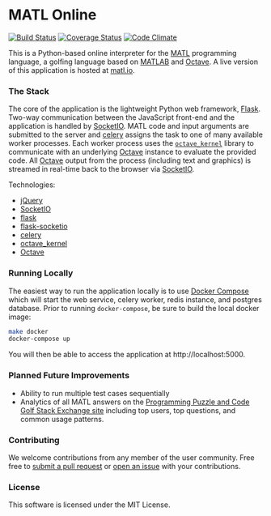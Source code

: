 # MATL Online

[![Build Status](https://circleci.com/gh/suever/MATL-Online.svg?style=svg)](https://circleci.com/gh/suever/MATL-Online)
[![Coverage Status](https://coveralls.io/repos/github/suever/MATL-Online/badge.svg?branch=main)](https://coveralls.io/github/suever/MATL-Online?branch=main)
[![Code Climate](https://codeclimate.com/github/suever/MATL-Online/badges/gpa.svg)](https://codeclimate.com/github/suever/MATL-Online)

This is a Python-based online interpreter for the [MATL][matl] programming
language, a golfing language based on [MATLAB][matlab] and [Octave][octave]. A
live version of this application is hosted at
[matl.io][matl.io].

### The Stack

The core of the application is the lightweight Python web framework,
[Flask][flask]. Two-way communication between the JavaScript front-end and the
application is handled by [SocketIO][socketio]. MATL code and input arguments
are submitted to the server and [celery][celery] assigns the task to one of many
available worker processes. Each worker process uses the
[`octave_kernel`][octave_kernel] library to communicate with an underlying
[Octave][octave] instance to evaluate the provided code. All [Octave][octave]
output from the process (including text and graphics) is streamed in real-time
back to the browser via [SocketIO][socketio]. 

Technologies: 
* [jQuery][jquery]
* [SocketIO][socketio]
* [flask][flask]
* [flask-socketio][flask-socketio]
* [celery][celery]
* [octave_kernel][octave_kernel]
* [Octave][octave]

### Running Locally

The easiest way to run the application locally is to use [Docker
Compose][docker-compose] which will start the web service, celery worker, redis
instance, and postgres database. Prior to running `docker-compose`, be sure to
build the local docker image:

```bash
make docker
docker-compose up
```

You will then be able to access the application at http://localhost:5000.


### Planned Future Improvements

- Ability to run multiple test cases sequentially
- Analytics of all MATL answers on the [Programming Puzzle and
  Code Golf Stack Exchange site][ppcg] including top users, top questions, and
  common usage patterns.

### Contributing

We welcome contributions from any member of the user community. Free free to
[submit a pull request][pullrequest] or [open an issue][issues] with your
contributions.

### License

This software is licensed under the MIT License.

[celery]: http://www.celeryproject.org/
[docker]: https://www.docker.com/
[docker-compose]: https://docs.docker.com/compose/
[flask-socketio]: https://flask-socketio.readthedocs.io/en/latest/
[flask]: https://flask.pocoo.org
[issues]: https://github.com/suever/MATL-Online/issues/new
[jquery]: https://jquery.com
[matl.io]: https://matl.io
[matl]: https://github.com/lmendo/MATL
[matlab]: https://www.mathworks.com/products/matlab/
[octave]: https://www.gnu.org/software/octave/
[octave_kernel]: https://github.com/Calysto/octave_kernel
[ppcg]: https://codegolf.stackexchange.com
[pullrequest]: https://github.com/suever/MATL-Online/pulls
[socketio]: http://socket.io/
